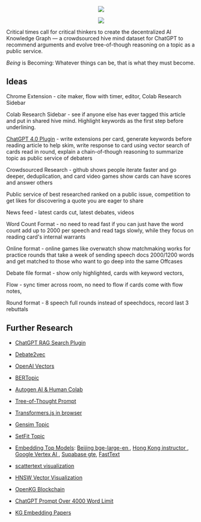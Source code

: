 <p align="center">
<img src="https://i.imgur.com/QbMPFrk.png"  > 
</p>
<p align="center">
<a href="https://matrix.to/#/#arguflow-general:matrix.zerodao.gg">
    <img src="https://img.shields.io/badge/matrix-join-purple?style=flat&logo=matrix&logocolor=white" />
</a>

</p>


Critical times call for critical thinkers to create the decentralized AI Knowledge Graph — a crowdsourced hive mind dataset for ChatGPT to recommend arguments and evolve tree-of-though reasoning on a topic as a public service.

_Being_ is Becoming: Whatever things can be, that is what they must become.



## Ideas  

 Chrome Extension - cite maker, flow with timer, editor, Colab Research Sidebar

Colab Research Sidebar - see if anyone else has ever tagged this article  and put in shared hive mind. Highlight keywords as the first step before underlining. 

[ChatGPT 4.0 Plugin](https://github.com/openai/chatgpt-retrieval-plugin) - write extensions per card, generate keywords before reading article to help skim, write response to card using vector search of cards read in round, explain a chain-of-though reasoning to summarize topic as public service of debaters

Crowdsourced Research - github shows people iterate faster and go deeper, deduplication, and card video games show cards can have scores and answer others

Public service of best researched ranked on a public issue,  competition to get likes for discovering a quote you are eager to share

News feed - latest cards cut, latest debates, videos

Word Count Format - no need to read fast if you can just have the word count add up to 2000 per speech and read tags slowly, while they focus on reading card's internal warrants 

Online format - online games like overwatch show matchmaking works for practice rounds that take a week of sending speech docs 2000/1200 words and get matched to those who want to go deep into the same Offcases

Debate file format - show only highlighted, cards with keyword vectors, 

Flow - sync timer across room, no need to flow if cards come with flow notes,

Round format - 8 speech full rounds instead of speechdocs, record last 3 rebuttals




## Further Research

- [ChatGPT RAG Search Plugin](https://github.com/openai/chatgpt-retrieval-plugin)
- [Debate2vec](https://github.com/Hellisotherpeople/debate2vec)
- [OpenAI Vectors](https://openai.com/blog/introducing-text-and-code-embeddings)
- [BERTopic](https://github.com/MaartenGr/BERTopic)
- [Autogen AI & Human Colab](https://github.com/microsoft/autogen/blob/main/notebook/agentchat_two_users.ipynb)
- [Tree-of-Thought Prompt](https://github.com/princeton-nlp/tree-of-thought-llm)
- [Transformers.js in browser](https://github.com/xenova/transformers.js)
- [Gensim Topic](https://radimrehurek.com/gensim/auto_examples/core/run_topics_and_transformations.html)
- [SetFit Topic](https://github.com/huggingface/setfit)

- [Embedding Top Models](https://huggingface.co/spaces/mteb/leaderboard): 
[Beijing bge-large-en ](https://huggingface.co/BAAI/bge-large-en-v1.5#model-list), 
[Hong Kong instructor ](https://huggingface.co/hkunlp/instructor-large), 
[Google Vertex AI ](https://cloud.google.com/vertex-ai/docs/generative-ai/learn-resources), 
[Supabase gte](https://huggingface.co/Supabase/gte-small),  [FastText](https://github.com/facebookresearch/fastText/tree/master)
- [scattertext visualization](https://github.com/JasonKessler/scattertext)
- [HNSW Vector Visualization](https://colab.research.google.com/drive/12L_oJPR-yFDlORpPondsqGNTPVsSsUwi?usp=sharing#scrollTo=QhHqESI-Yc3j)
- [OpenKG Blockchain](https://direct.mit.edu/dint/article/3/2/205/101024/OpenKG-Chain-A-Blockchain-Infrastructure-for-Open)
- [ChatGPT Prompt Over 4000 Word Limit](https://docs.llamaindex.ai/en/stable/examples/low_level/response_synthesis.html)
- [KG Embedding Papers](https://github.com/shaoxiongji/knowledge-graphs/blob/master/papers/KG-embedding.md)


